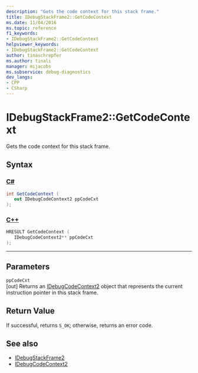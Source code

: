 ```yaml
---
description: "Gets the code context for this stack frame."
title: IDebugStackFrame2::GetCodeContext
ms.date: 11/04/2016
ms.topic: reference
f1_keywords:
- IDebugStackFrame2::GetCodeContext
helpviewer_keywords:
- IDebugStackFrame2::GetCodeContext
author: tinaschrepfer
ms.author: tinali
manager: mijacobs
ms.subservice: debug-diagnostics
dev_langs:
- CPP
- CSharp
---
```

# IDebugStackFrame2::GetCodeContext

Gets the code context for this stack frame.

## Syntax

### [C#](#tab/csharp)
```csharp
int GetCodeContext ( 
   out IDebugCodeContext2 ppCodeCxt
);
```
### [C++](#tab/cpp)
```cpp
HRESULT GetCodeContext ( 
   IDebugCodeContext2** ppCodeCxt
);
```
---

## Parameters
`ppCodeCxt`\
[out] Returns an [IDebugCodeContext2](../../../extensibility/debugger/reference/idebugcodecontext2.md) object that represents the current instruction pointer in this stack frame.

## Return Value
 If successful, returns `S_OK`; otherwise, returns an error code.

## See also
- [IDebugStackFrame2](../../../extensibility/debugger/reference/idebugstackframe2.md)
- [IDebugCodeContext2](../../../extensibility/debugger/reference/idebugcodecontext2.md)
